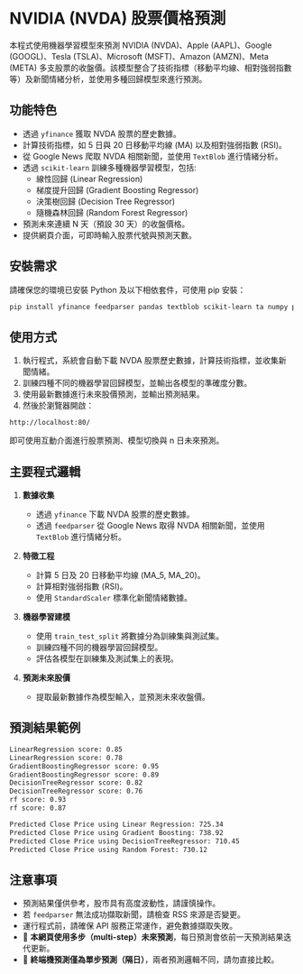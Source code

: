# NVIDIA (NVDA) 股票價格預測

本程式使用機器學習模型來預測 NVIDIA (NVDA)、Apple (AAPL)、Google (GOOGL)、Tesla (TSLA)、Microsoft (MSFT)、Amazon (AMZN)、Meta (META) 多支股票的收盤價。該模型整合了技術指標（移動平均線、相對強弱指數等）及新聞情緒分析，並使用多種回歸模型來進行預測。

## 功能特色
- 透過 `yfinance` 獲取 NVDA 股票的歷史數據。
- 計算技術指標，如 5 日與 20 日移動平均線 (MA) 以及相對強弱指數 (RSI)。
- 從 Google News 爬取 NVDA 相關新聞，並使用 `TextBlob` 進行情緒分析。
- 透過 `scikit-learn` 訓練多種機器學習模型，包括:
  - 線性回歸 (Linear Regression)
  - 梯度提升回歸 (Gradient Boosting Regressor)
  - 決策樹回歸 (Decision Tree Regressor)
  - 隨機森林回歸 (Random Forest Regressor)
- 預測未來連續 N 天（預設 30 天）的收盤價格。
- 提供網頁介面，可即時輸入股票代號與預測天數。

## 安裝需求

請確保您的環境已安裝 Python 及以下相依套件，可使用 pip 安裝：

```sh
pip install yfinance feedparser pandas textblob scikit-learn ta numpy plotly flask joblib
```

## 使用方式

1. 執行程式，系統會自動下載 NVDA 股票歷史數據，計算技術指標，並收集新聞情緒。
2. 訓練四種不同的機器學習回歸模型，並輸出各模型的準確度分數。
3. 使用最新數據進行未來股價預測，並輸出預測結果。
4. 然後於瀏覽器開啟：
```
http://localhost:80/
```
即可使用互動介面進行股票預測、模型切換與 n 日未來預測。

## 主要程式邏輯

1. **數據收集**
   - 透過 `yfinance` 下載 NVDA 股票的歷史數據。
   - 透過 `feedparser` 從 Google News 取得 NVDA 相關新聞，並使用 `TextBlob` 進行情緒分析。

2. **特徵工程**
   - 計算 5 日及 20 日移動平均線 (MA_5, MA_20)。
   - 計算相對強弱指數 (RSI)。
   - 使用 `StandardScaler` 標準化新聞情緒數據。

3. **機器學習建模**
   - 使用 `train_test_split` 將數據分為訓練集與測試集。
   - 訓練四種不同的機器學習回歸模型。
   - 評估各模型在訓練集及測試集上的表現。

4. **預測未來股價**
   - 提取最新數據作為模型輸入，並預測未來收盤價。

## 預測結果範例

```sh
LinearRegression score: 0.85
LinearRegression score: 0.78
GradientBoostingRegressor score: 0.95
GradientBoostingRegressor score: 0.89
DecisionTreeRegressor score: 0.82
DecisionTreeRegressor score: 0.76
rf score: 0.93
rf score: 0.87

Predicted Close Price using Linear Regression: 725.34
Predicted Close Price using Gradient Boosting: 738.92
Predicted Close Price using DecisionTreeRegressor: 710.45
Predicted Close Price using Random Forest: 730.12
```

## 注意事項
- 預測結果僅供參考，股市具有高度波動性，請謹慎操作。
- 若 `feedparser` 無法成功擷取新聞，請檢查 RSS 來源是否變更。
- 運行程式前，請確保 API 服務正常運作，避免數據擷取失敗。
- 📌 **本網頁使用多步（multi-step）未來預測**，每日預測會依前一天預測結果迭代更新。
- 📌 **終端機預測僅為單步預測（隔日）**，兩者預測邏輯不同，請勿直接比較。

